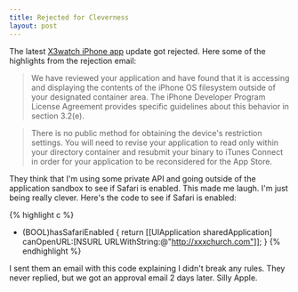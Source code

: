 ```yaml
---
title: Rejected for Cleverness
layout: post
---
```


The latest [X3watch iPhone app](http://x3watch.com/) update got rejected. Here some of the highlights from the rejection email:

> We have reviewed your application and have found that it is accessing and displaying the contents of the iPhone OS filesystem outside of your designated container area.  The iPhone Developer Program License Agreement provides specific guidelines about this behavior in section 3.2(e).

<!-- silly markdown -->

> There is no public method for obtaining the device's restriction settings.
You will need to revise your application to read only within your directory container and resubmit your binary to iTunes Connect in order for your application to be reconsidered for the App Store.

They think that I'm using some private API and going outside of the application sandbox to see if Safari is enabled. This made me laugh. I'm just being really clever. Here's the code to see if Safari is enabled:

{% highlight c %}
+ (BOOL)hasSafariEnabled {
	return [[UIApplication sharedApplication] canOpenURL:[NSURL URLWithString:@"http://xxxchurch.com"]];
}
{% endhighlight %}

I sent them an email with this code explaining I didn't break any rules. They never replied, but we got an approval email 2 days later. Silly Apple.
